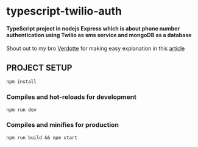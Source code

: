 # typescript-twilio-auth
#### TypeScript project in nodejs Express which is about phone number authentication using Twilio as sms service and mongoDB as a database

Shout out to my bro [Verdotte](https://github.com/verdotte) for making easy explanation in this [article](https://medium.com/@ututuv/structuring-typescript-project-in-express-with-phone-number-authentication-using-twilio-f914e2356974)

## PROJECT SETUP

```
npm install
```

### Compiles and hot-reloads for development

```
npm run dev
```

### Compiles and minifies for production

```
npm run build && npm start
```
